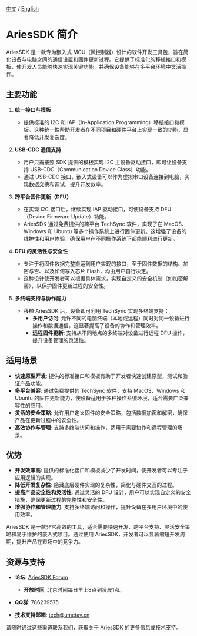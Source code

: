 [中文](https://github.com/WeCanSTU/AriesSDK/blob/main/README_CN.md) / [English](https://github.com/WeCanSTU/AriesSDK/blob/main/README.md)

# AriesSDK 简介

AriesSDK 是一款专为嵌入式 MCU（微控制器）设计的软件开发工具包，旨在简化设备与电脑之间的通信设置和固件更新过程。它提供了标准化的移植接口和模板，使开发人员能够快速实现关键功能，并确保设备能够在多平台环境中灵活操作。

## 主要功能

1. **统一接口与模板**
   - 提供标准的 I2C 和 IAP（In-Application Programming）移植接口和模板。这种统一性帮助开发者在不同项目和硬件平台上实现一致的功能，显著降低开发复杂度。

2. **USB-CDC 通信支持**
   - 用户只需按照 SDK 提供的模板实现 I2C 主设备驱动接口，即可让设备支持 USB-CDC（Communication Device Class）功能。
   - 通过 USB-CDC 接口，嵌入式设备可以作为虚拟串口设备连接到电脑，实现数据交换和调试，提升开发效率。

3. **跨平台固件更新（DFU）**
   - 在实现 I2C 接口后，继续实现 IAP 驱动接口，可使设备支持 DFU（Device Firmware Update）功能。
   - AriesSDK 通过免费提供的跨平台 TechSync 软件，实现了在 MacOS、Windows 和 Ubuntu 等多个操作系统上进行固件更新。这增强了设备的维护性和用户体验，确保用户在不同操作系统下都能顺利进行更新。

4. **DFU 的灵活性与安全性**
   - 专注于将固件数据完整搬运到用户实现的接口，至于固件数据的结构、加密与否、以及如何写入芯片 Flash，均由用户自行决定。
   - 这种设计使开发者可以根据具体需求，实现自定义的安全机制（如加密解密），以保护固件更新过程的安全性。

5. **多终端支持与协作能力**
   - 移植 AriesSDK 后，设备即可利用 TechSync 实现多终端支持：
     - **多用户访问**: 允许不同的电脑终端（本地或远程）同时对同一设备进行操作和数据通信。这显著提高了设备的协作和管理效率。
     - **远程固件更新**: 支持从不同地点的多终端对设备进行远程 DFU 操作，提升设备管理的灵活性。

## 适用场景

- **快速原型开发**: 提供的标准接口和模板有助于开发者快速创建原型，测试和验证产品功能。
- **多平台兼容**: 通过免费提供的 TechSync 软件，支持 MacOS、Windows 和 Ubuntu 的固件更新能力，使设备适用于多种操作系统环境，适合需要广泛兼容性的应用。
- **灵活的安全策略**: 允许用户定义固件的安全策略，包括数据加密和解密，确保产品在更新过程中的安全性。
- **高效协作与管理**: 支持多终端访问和操作，适用于需要协作和远程管理的场景。

## 优势

- **开发效率高**: 提供的标准化接口和模板减少了开发时间，使开发者可以专注于应用逻辑的实现。
- **降低开发复杂性**: 隐藏底层硬件实现的复杂性，简化与硬件交互的过程。
- **提高产品安全性和灵活性**: 通过灵活的 DFU 设计，用户可以实现自定义的安全措施，确保更新过程的完整性和安全性。
- **增强协作和管理能力**: 支持多终端访问和操作，提升设备在多用户环境中的使用效率。

AriesSDK 是一款非常高效的工具，适合需要快速开发、跨平台支持、灵活安全策略和易于维护的嵌入式项目。通过使用 AriesSDK，开发者可以显著缩短开发周期，提升产品在市场中的竞争力。

## 资源与支持

- **论坛**: [AriesSDK Forum](https://forum.umetav.cn/t/aries-sdk)  
  - **开放时间**: 北京时间每日早上8点到凌晨1点。
  
- **QQ群**: 786239575

- **技术支持邮箱**: [tech@umetav.cn](mailto:tech@umetav.cn)

请随时通过这些渠道联系我们，获取关于 AriesSDK 的更多信息或技术支持。